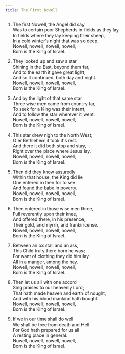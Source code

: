 ```yaml
---
title: The First Nowell
---
```

1. The first Nowell, the Angel did say  
Was to certain poor Shepherds in fields as they lay.  
In fields where they lay keeping their sheep,  
In a cold winter's night that was so deep.  
Nowell, nowell, nowell, nowell,  
Born is the King of Israel.  

2. They looked up and saw a star  
Shining in the East, beyond them far,  
And to the earth it gave great light,  
And so it continued, both day and night.  
Nowell, nowell, nowell, nowell,  
Born is the King of Israel.  

3. And by the light of that same star  
Three wise men came from country far,  
To seek for a King was their intent,  
And to follow the star wherever it went.  
Nowell, nowell, nowell, nowell,  
Born is the King of Israel.  

4. This star drew nigh to the North West;  
O'er Bethlehem it took it's rest.  
And there it did both stop and stay,  
Right over the place where Jesus lay.  
Nowell, nowell, nowell, nowell,  
Born is the King of Israel.  

5. Then did they know assuredly  
Within that house, the King did lie  
One entered in then for to see  
And found the babe in poverty.  
Nowell, nowell, nowell, nowell,  
Born is the King of Israel.  

6. Then entered in those wise men three,  
Full reverently upon their knee,  
And offered there, in his presence,  
Their gold, and myrrh, and frankincense.  
Nowell, nowell, nowell, nowell,  
Born is the King of Israel.  

7. Between an ox stall and an ass,  
This Child truly there born he was;  
For want of clothing they did him lay  
All in a manger, among the hay.  
Nowell, nowell, nowell, nowell,  
Born is the King of Israel.  

8. Then let us all with one accord  
Sing praises to our heavenly Lord;  
That hath made heaven and earth of nought,  
And with his blood mankind hath bought.  
Nowell, nowell, nowell, nowell,  
Born is the King of Israel.  

9. If we in our time shall do well  
We shall be free from death and Hell  
For God hath prepared for us all  
A resting place in general.  
Nowell, nowell, nowell, nowell,  
Born is the King of Israel.  